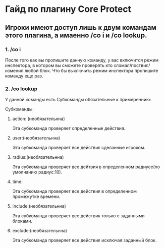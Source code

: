 # Гайд по плагину Core Protect 

## Игроки имеют доступ лишь к двум командам этого плагина, а имаенно /co i и /co lookup.

### 1. /co i

После того как вы пропишите данную команду, у вас включится режим инспектора, в котором вы сможете проверять кто сломал/поствил/изменил любой блок. Что бы выключить режим инспектора пропишите команду еще раз.

### 2. /co lookup

У данной команды есть Субкоманды обязательные к примереннию:

Субкоманды:

1. action: (необязательнна)

     Эта субкоманда проверяет определенные действия.

2. user:(необязательнна)
     
    Эта субкоманда проверяет все действия сделанные игроком.

3. radius:(необязательнна)

    Эта субкоманда проверяет все дейтвия в определенном радиусе(по умолчанию радиус:10).

4. time:

    Эта субкоманда проверяет все действия в определенном промежутке времени.

5. include:(необязательнна)

    Эта субкоманда проверяет все действия только с заданными блоками.

6. exclude:(необязательнна)

    Эта субкоманда проверяет все действия исключая заданный блок.

   
